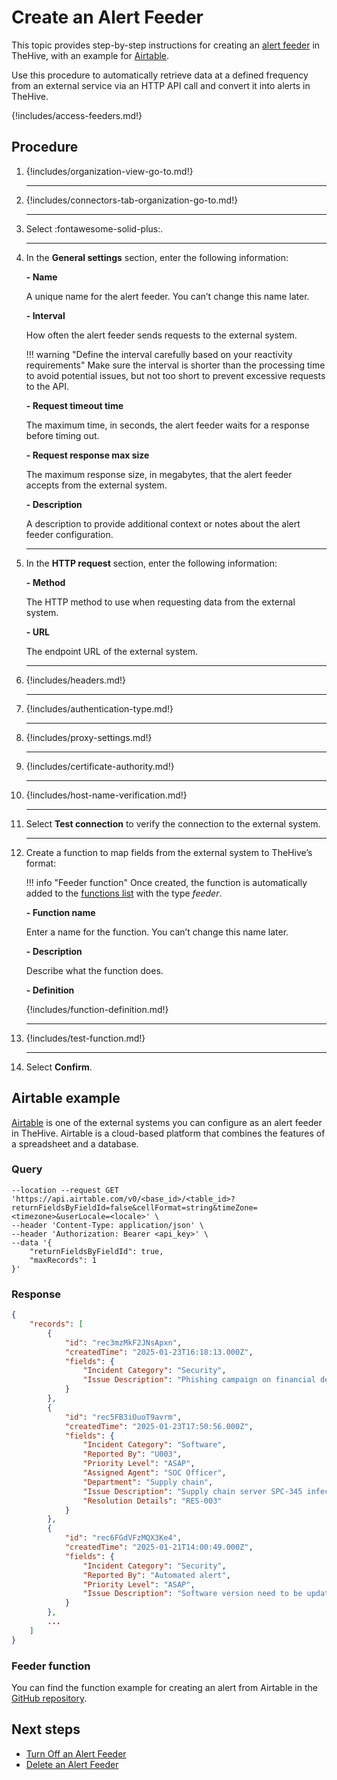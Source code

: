 # Create an Alert Feeder

<!-- md:version 5.5 --> <!-- md:license Platinum -->

This topic provides step-by-step instructions for creating an [alert feeder](about-feeders.md) in TheHive, with an example for [Airtable](#airtable-example).

Use this procedure to automatically retrieve data at a defined frequency from an external service via an HTTP API call and convert it into alerts in TheHive.

{!includes/access-feeders.md!}

<h2>Procedure</h2>

1. {!includes/organization-view-go-to.md!}

    ---

2. {!includes/connectors-tab-organization-go-to.md!}

    ---

3. Select :fontawesome-solid-plus:.

    ---

4. In the **General settings** section, enter the following information:

    **- Name**

    A unique name for the alert feeder. You can’t change this name later.

    **- Interval**

    How often the alert feeder sends requests to the external system.

    !!! warning "Define the interval carefully based on your reactivity requirements"
        Make sure the interval is shorter than the processing time to avoid potential issues, but not too short to prevent excessive requests to the API.

    **- Request timeout time**

    The maximum time, in seconds, the alert feeder waits for a response before timing out.

    **- Request response max size**

    The maximum response size, in megabytes, that the alert feeder accepts from the external system.

    **- Description**

    A description to provide additional context or notes about the alert feeder configuration.

    ---

5. In the **HTTP request** section, enter the following information:

    **- Method**

    The HTTP method to use when requesting data from the external system.

    **- URL**

    The endpoint URL of the external system.

    ---

6. {!includes/headers.md!}

    ---

7. {!includes/authentication-type.md!}

    ---

8. {!includes/proxy-settings.md!}

    ---

9. {!includes/certificate-authority.md!}

    ---

10. {!includes/host-name-verification.md!}

    ---

11. Select **Test connection** to verify the connection to the external system.

    ---

12. Create a function to map fields from the external system to TheHive’s format:

    !!! info "Feeder function"
        Once created, the function is automatically added to the [functions list](../manage-functions/about-functions.md) with the type *feeder*. 

    **- Function name**

    Enter a name for the function. You can’t change this name later.

    **- Description**

    Describe what the function does.

    **- Definition**

    {!includes/function-definition.md!}

    ---

13. {!includes/test-function.md!}

    ---

14. Select **Confirm**.

## Airtable example

[Airtable](https://www.airtable.com/) is one of the external systems you can configure as an alert feeder in TheHive. Airtable is a cloud-based platform that combines the features of a spreadsheet and a database.

### Query

``` curl 
--location --request GET 'https://api.airtable.com/v0/<base_id>/<table_id>?returnFieldsByFieldId=false&cellFormat=string&timeZone=<timezone>&userLocale=<locale>' \
--header 'Content-Type: application/json' \
--header 'Authorization: Bearer <api_key>' \
--data '{
    "returnFieldsByFieldId": true,
    "maxRecords": 1
}'
```

### Response

``` json
{
    "records": [
        {
            "id": "rec3mzMkF2JNsApxn",
            "createdTime": "2025-01-23T16:18:13.000Z",
            "fields": {
                "Incident Category": "Security",
                "Issue Description": "Phishing campaign on financial department"
            }
        },
        {
            "id": "rec5FB3iOuoT9avrm",
            "createdTime": "2025-01-23T17:50:56.000Z",
            "fields": {
                "Incident Category": "Software",  
                "Reported By": "U003",  
                "Priority Level": "ASAP",  
                "Assigned Agent": "SOC Officer",  
                "Department": "Supply chain",  
                "Issue Description": "Supply chain server SPC-345 infected",  
                "Resolution Details": "RES-003"
            }
        },
        {
            "id": "rec6FGdVFzMQX3Ke4",
            "createdTime": "2025-01-21T14:00:49.000Z",
            "fields": {
                "Incident Category": "Security",
                "Reported By": "Automated alert",
                "Priority Level": "ASAP",
                "Issue Description": "Software version need to be updated"
            }
        },
        ...
    ]
}
```

### Feeder function

You can find the function example for creating an alert from Airtable in the [GitHub repository](https://github.com/StrangeBeeCorp/thehive-templates/blob/main/Functions%20Examples/Alert%20Feeder%20Functions/function_Feeder_alertFromAirtable.js).

<h2>Next steps</h2>

* [Turn Off an Alert Feeder](turn-off-a-feeder.md)
* [Delete an Alert Feeder](delete-a-feeder.md)